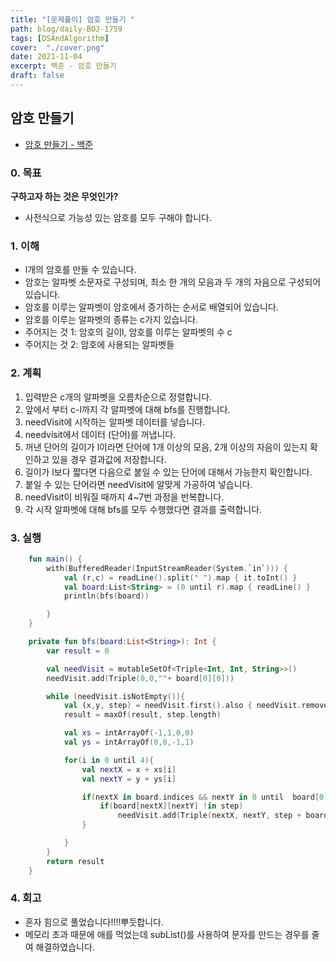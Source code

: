 ```yaml
---
title: "[문제풀이] 암호 만들기 "
path: blog/daily-BOJ-1759
tags: [DSAndAlgorithm]
cover:  "./cover.png"
date: 2021-11-04
excerpt: 백준 - 암호 만들기 
draft: false
---
```



## 암호 만들기 
* [암호 만들기 - 백준](https://www.acmicpc.net/problem/1759)

### 0. 목표 
**구하고자 하는 것은 무엇인가?**
- 사전식으로 가능성 있는 암호를 모두 구해야 합니다.

### 1. 이해 

- l개의 암호를 만들 수 있습니다.
- 암호는 알파벳 소문자로 구성되며, 최소 한 개의 모음과 두 개의 자음으로 구성되어 있습니다.
- 암호를 이루는 알파벳이 암호에서 증가하는 순서로 배열되어 있습니다.
- 암호를 이루는 알파벳의 종류는 c가지 있습니다. 
- 주어지는 것 1: 암호의 길이l, 암호를 이루는 알파벳의 수 c
- 주어지는 것 2: 암호에 사용되는 알파벳들 

### 2. 계획

1. 입력받은 c개의 알파벳을 오름차순으로 정렬합니다.
2. 앞에서 부터 c-l까지 각 알파벳에 대해 bfs를 진행합니다.
3. needVisit에 시작하는 알파벳 데이터를 넣습니다.
4. needvisit에서 데이터 (단어)를 꺼냅니다.
5. 꺼낸 단어의 길이가 l이라면 단어에 1개 이상의 모음, 2개 이상의 자음이 있는지 확인하고 있을 경우 결과값에 저장합니다.
6. 길이가 l보다 짧다면 다음으로 붙일 수 있는 단어에 대해서 가능한지 확인합니다.
7. 붙일 수 있는 단어라면 needVisit에 알맞게 가공하여 넣습니다.
8. needVisit이 비워질 때까지 4~7번 과정을 반복합니다.
9. 각 시작 알파벳에 대해 bfs를 모두 수행했다면 결과를 출력합니다.

### 3. 실행
```kotlin
    fun main() {
        with(BufferedReader(InputStreamReader(System.`in`))) {
            val (r,c) = readLine().split(" ").map { it.toInt() }
            val board:List<String> = (0 until r).map { readLine() }
            println(bfs(board))

        }
    }

    private fun bfs(board:List<String>): Int {
        var result = 0

        val needVisit = mutableSetOf<Triple<Int, Int, String>>()
        needVisit.add(Triple(0,0,""+ board[0][0]))

        while (needVisit.isNotEmpty()){
            val (x,y, step) = needVisit.first().also { needVisit.remove(it) }
            result = maxOf(result, step.length)

            val xs = intArrayOf(-1,1,0,0)
            val ys = intArrayOf(0,0,-1,1)

            for(i in 0 until 4){
                val nextX = x + xs[i]
                val nextY = y + ys[i]

                if(nextX in board.indices && nextY in 0 until  board[0].length ){
                    if(board[nextX][nextY] !in step)
                        needVisit.add(Triple(nextX, nextY, step + board[nextX][nextY]))
                }

            }
        }
        return result
    }
```

### 4. 회고 

- 혼자 힘으로 풀었습니다!!!!뿌듯합니다.
- 메모리 초과 때문에 애를 먹었는데 subList()를 사용하여 문자를 만드는 경우를 줄여 해결하였습니다.
  
